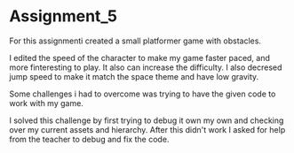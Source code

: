 # Assignment_5

For this assignmenti created a small platformer game with obstacles.

I edited the speed of the character to make my game faster paced, and more finteresting to play. It also can increase the difficulty. I also decresed jump speed to make it match the space theme and have low gravity.

Some challenges i had to overcome was trying to have the given code to work with my game.

I solved this challenge by first trying to debug it own my own and checking over my current assets and hierarchy. After this didn't work I asked for help from the teacher to debug and fix the code.

